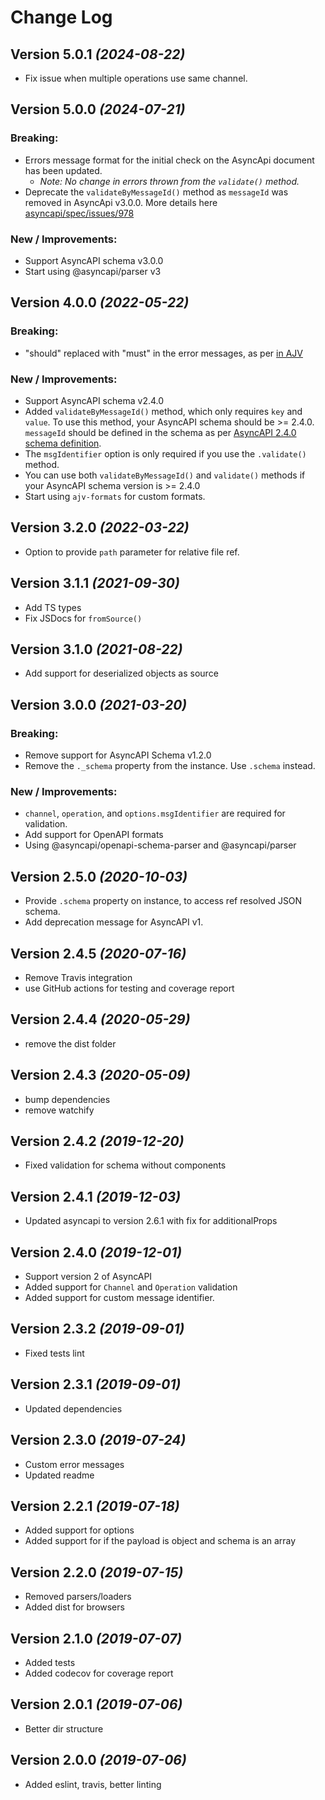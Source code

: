 Change Log
==========

Version 5.0.1 *(2024-08-22)*
----------------------------
* Fix issue when multiple operations use same channel.

Version 5.0.0 *(2024-07-21)*
----------------------------
### Breaking:
* Errors message format for the initial check on the AsyncApi document has been updated.
  * _Note: No change in errors thrown from the `validate()` method._
* Deprecate the `validateByMessageId()` method as `messageId` was removed in AsyncApi v3.0.0. More details here [asyncapi/spec/issues/978](https://github.com/asyncapi/spec/issues/978)

### New / Improvements:
* Support AsyncAPI schema v3.0.0
* Start using @asyncapi/parser v3

Version 4.0.0 *(2022-05-22)*
----------------------------
### Breaking:
* "should" replaced with "must" in the error messages, as per [in AJV](https://github.com/ajv-validator/ajv/blob/master/docs/v6-to-v8-migration.md#new-features)

### New / Improvements:
* Support AsyncAPI schema v2.4.0
* Added `validateByMessageId()` method, which only requires `key` and `value`. To use this method, your AsyncAPI schema should be >= 2.4.0. `messageId` should be defined in the schema as per [AsyncAPI 2.4.0 schema definition](https://www.asyncapi.com/docs/specifications/v2.4.0#messageObject).
* The `msgIdentifier` option is only required if you use the `.validate()` method.
* You can use both `validateByMessageId()` and `validate()` methods if your AsyncAPI schema version is >= 2.4.0
* Start using `ajv-formats` for custom formats.

Version 3.2.0 *(2022-03-22)*
----------------------------
* Option to provide `path` parameter for relative file ref.

Version 3.1.1 *(2021-09-30)*
----------------------------
* Add TS types
* Fix JSDocs for `fromSource()`

Version 3.1.0 *(2021-08-22)*
----------------------------
* Add support for deserialized objects as source

Version 3.0.0 *(2021-03-20)*
----------------------------
### Breaking:
* Remove support for AsyncAPI Schema v1.2.0
* Remove the `._schema` property from the instance. Use `.schema` instead.

### New / Improvements:
* `channel`, `operation`, and `options.msgIdentifier` are required for validation.
* Add support for OpenAPI formats
* Using @asyncapi/openapi-schema-parser and @asyncapi/parser

Version 2.5.0 *(2020-10-03)*
----------------------------
* Provide `.schema` property on instance, to access ref resolved JSON schema.
* Add deprecation message for AsyncAPI v1.

Version 2.4.5 *(2020-07-16)*
----------------------------
* Remove Travis integration
* use GitHub actions for testing and coverage report

Version 2.4.4 *(2020-05-29)*
----------------------------
* remove the dist folder

Version 2.4.3 *(2020-05-09)*
----------------------------
* bump dependencies
* remove watchify

Version 2.4.2 *(2019-12-20)*
----------------------------
* Fixed validation for schema without components

Version 2.4.1 *(2019-12-03)*
----------------------------
* Updated asyncapi to version 2.6.1 with fix for additionalProps

Version 2.4.0 *(2019-12-01)*
----------------------------
* Support version 2 of AsyncAPI
* Added support for `Channel` and `Operation` validation
* Added support for custom message identifier.

Version 2.3.2 *(2019-09-01)*
----------------------------
* Fixed tests lint

Version 2.3.1 *(2019-09-01)*
----------------------------
* Updated dependencies

Version 2.3.0 *(2019-07-24)*
----------------------------
* Custom error messages
* Updated readme

Version 2.2.1 *(2019-07-18)*
----------------------------
* Added support for options
* Added support for if the payload is object and schema is an array

Version 2.2.0 *(2019-07-15)*
----------------------------
* Removed parsers/loaders
* Added dist for browsers

Version 2.1.0 *(2019-07-07)*
----------------------------
* Added tests
* Added codecov for coverage report

Version 2.0.1 *(2019-07-06)*
----------------------------
* Better dir structure

Version 2.0.0 *(2019-07-06)*
----------------------------
* Added eslint, travis, better linting
